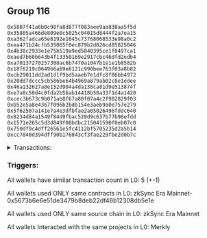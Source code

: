 ## Group 116

```0x7be16f7582c47cd8045aae79f3b86f344fb310dc
0x5807f41a6b0c98fa8d877f083aee9aa838aa5f5d
0x35805a466de809e0c5025c04015d8444f2a7ea15
0xa362fadca65e8192e1645c73768068533e98a0c2
0xea471b24cfb535065f0ec879b2d026cd85825046
0x4b38c2933e1e75b519a9ed5840395ce1f0497ca1
0xaed7b60b643b4f13350169e2917cbc46dfd2edb4
0xa70137270257308ac6b7470a1047b1e1e1b8582b
0x18f6219c0649b6a69e6121c990bee763f03a8b82
0xcb29011dd2ad1d1f9bd5aaeb7e1dfc8f86bb4972
0x20dd7dccc5cb586be64b4969a879ab02c8e1edee
0x46a132627a0e152d904a4da130ca81d9e513874f
0xe7a8c50d4c0fda2b56ab14418b50a33f1d4a1420
0xcec3b673c9b071ab8f67a80f07a4c2f982829f03
0xb52e5a8e4367f096b2bdb154e3aeb9a0e757e279
0x5f62507a141e7a4e3dfbfae2a05026496fddc640
0x8234d84a1549f84d9fbac520d9c637b77b96efdd
0x1571e265c5d3d849f08bdbc215041590f0eb07c0
0x750df9c4dff26561e5fc4112bf5705235d2a5b14
0xcc7040d394dff90b176843cf3fae229fbe2d0b7c
```
<details>
<summary>Transactions:</summary>

Hashes: 

Wallet: 0x7be16f7582c47cd8045aae79f3b86f344fb310dc

       Hash: 0xf581ea5d380e65ffa71b5cba90d888b7f88879b980e9d87a618c4877450de85c
         - source chain: zkSync Era Mainnet
         - destination chain: Klaytn Mainnet Cypress
         - project: Merkly
         - contract: 0x5673b6e6e51de3479b8deb22df46b12308db5e1e
         - value USD: 2.042481664e-05
       Hash: 0x6775fa0dc565f1035bbd9ce11baf319060a6cb0773b5eed2c52f0de2c376c4c9
         - source chain: zkSync Era Mainnet
         - destination chain: Klaytn Mainnet Cypress
         - project: Merkly
         - contract: 0x5673b6e6e51de3479b8deb22df46b12308db5e1e
         - value USD: 2.968299423e-06
       Hash: 0x62726c718939e56aee7f5ea4f528b21a124866307588bdc33436db12928526c4
         - source chain: zkSync Era Mainnet
         - destination chain: Astar
         - project: Merkly
         - contract: 0x5673b6e6e51de3479b8deb22df46b12308db5e1e
         - value USD: 1.5761886e-06
       Hash: 0x27e445bd32cb93bd063da7c0f1c168b567e690578b31ee69d1685a909fc961c4
         - source chain: zkSync Era Mainnet
         - destination chain: Kava
         - project: Merkly
         - contract: 0x5673b6e6e51de3479b8deb22df46b12308db5e1e
         - value USD: 1.022750092e-05
       Hash: 0x99ee1ff789c169b82d0e7cad03f1aead7dd18d567b7829aeda20b047e362bb4c
         - source chain: zkSync Era Mainnet
         - destination chain: Base
         - project: Merkly
         - contract: 0x5673b6e6e51de3479b8deb22df46b12308db5e1e
         - value USD: 0.03871965505
Wallet: 0x5807f41a6b0c98fa8d877f083aee9aa838aa5f5d

       Hash:0xe472cbb833a564530a9bd07efb0fce6640f95273a69c6b86fa161a5053cac234
         - source chain: zkSync Era Mainnet
         - destination chain: opBNB Mainnet
         - project: Merkly
         - contract: 0x5673b6e6e51de3479b8deb22df46b12308db5e1e
         - value USD: 0.02699905587
       Hash:0x1a8eda46b985b6fa9d669ffa5516d74478a8d77f02abbc4304dde5dc56a72aee
         - source chain: zkSync Era Mainnet
         - destination chain: Klaytn Mainnet Cypress
         - project: Merkly
         - contract: 0x5673b6e6e51de3479b8deb22df46b12308db5e1e
         - value USD: 2.968299423e-06
       Hash:0xc17b12999ed3ba475fe20ccb1c86bcb0ebab8b668d5dca7787526a345decd087
         - source chain: zkSync Era Mainnet
         - destination chain: Astar
         - project: Merkly
         - contract: 0x5673b6e6e51de3479b8deb22df46b12308db5e1e
         - value USD: 1.5761886e-06
       Hash:0x9b1a9c7482e2833c5bf9e355eee50f9c420e959e2e76bf51142cd25409035c9b
         - source chain: zkSync Era Mainnet
         - destination chain: Kava
         - project: Merkly
         - contract: 0x5673b6e6e51de3479b8deb22df46b12308db5e1e
         - value USD: 1.022750092e-05
       Hash:0x873b6ad3c4e6443e2264590722356119b384e1d91746b318e3cc44e3136c4625
         - source chain: zkSync Era Mainnet
         - destination chain: Base
         - project: Merkly
         - contract: 0x5673b6e6e51de3479b8deb22df46b12308db5e1e
         - value USD: 0.03871965505
Wallet: 0x35805a466de809e0c5025c04015d8444f2a7ea15

       Hash:0x2ed63fa0439fc4d490ea580310e2298dd87ee7333427ed950a7f39dff50e3f8e
         - source chain: zkSync Era Mainnet
         - destination chain: Klaytn Mainnet Cypress
         - project: Merkly
         - contract: 0x5673b6e6e51de3479b8deb22df46b12308db5e1e
         - value USD: 7.022911711e-06
       Hash:0x3efc1eeefecc4159ec002afd809da31d433a4d4b237852586100881386636f8b
         - source chain: zkSync Era Mainnet
         - destination chain: Kava
         - project: Merkly
         - contract: 0x5673b6e6e51de3479b8deb22df46b12308db5e1e
         - value USD: 1.032752888e-05
       Hash:0x7f04eef13f2703ac5edc4e549b5d3a2b3805ce4da4953ffd14a51d173cd4daab
         - source chain: zkSync Era Mainnet
         - destination chain: Astar
         - project: Merkly
         - contract: 0x5673b6e6e51de3479b8deb22df46b12308db5e1e
         - value USD: 1.555141282e-06
       Hash:0x6788de7bfbcceeebe8249aa46f086e84d630db53a6d281c2facb2dfeebbea7e1
         - source chain: zkSync Era Mainnet
         - destination chain: opBNB Mainnet
         - project: Merkly
         - contract: 0x5673b6e6e51de3479b8deb22df46b12308db5e1e
         - value USD: 0.00470666572
       Hash:0x4704a64ef53bf1a942012ac499442d78417a27d4e7cdb030cb09b88498daa0b0
         - source chain: zkSync Era Mainnet
         - destination chain: Base
         - project: Merkly
         - contract: 0x5673b6e6e51de3479b8deb22df46b12308db5e1e
         - value USD: 0.03880569096
Wallet: 0xa362fadca65e8192e1645c73768068533e98a0c2

       Hash:0xe2317a72c514ade666fc0cd660074a9f12506fb7067eb2a41e0d13ecedb2b6b3
         - source chain: zkSync Era Mainnet
         - destination chain: Kava
         - project: Merkly
         - contract: 0x5673b6e6e51de3479b8deb22df46b12308db5e1e
         - value USD: 3.379930657e-05
       Hash:0xa4accbdad68682f46f10d26b6943bad793ff8c2b1134becc033a779d1b3268c0
         - source chain: zkSync Era Mainnet
         - destination chain: Kava
         - project: Merkly
         - contract: 0x5673b6e6e51de3479b8deb22df46b12308db5e1e
         - value USD: 1.029549755e-05
       Hash:0xdc070429193722cbe8894939644b7f2a0aea01cee41e5d8fbd2d7ca9f75138c3
         - source chain: zkSync Era Mainnet
         - destination chain: Astar
         - project: Merkly
         - contract: 0x5673b6e6e51de3479b8deb22df46b12308db5e1e
         - value USD: 1.557827612e-06
       Hash:0x119dcbbc779ffbd97013832b919243a4154122539c2f2c6f1538cf1795430d57
         - source chain: zkSync Era Mainnet
         - destination chain: opBNB Mainnet
         - project: Merkly
         - contract: 0x5673b6e6e51de3479b8deb22df46b12308db5e1e
         - value USD: 0.004710024525
       Hash:0x459430b6db7e2583d91073c192859346c1bbc2ff99933bb572eb59949db728b5
         - source chain: zkSync Era Mainnet
         - destination chain: Base
         - project: Merkly
         - contract: 0x5673b6e6e51de3479b8deb22df46b12308db5e1e
         - value USD: 0.03910333013
Wallet: 0xea471b24cfb535065f0ec879b2d026cd85825046

       Hash:0xffa4ed0ddab5f431b807c7658db4dd0415634ad32170db6c75327815ea69d8b7
         - source chain: zkSync Era Mainnet
         - destination chain: Kava
         - project: Merkly
         - contract: 0x5673b6e6e51de3479b8deb22df46b12308db5e1e
         - value USD: 6.72222487e-05
       Hash:0x5e0a9061f594dba3e2dd638a8a3ed395cb80ec09138bfee3b6b4d7cd6633568b
         - source chain: zkSync Era Mainnet
         - destination chain: Kava
         - project: Merkly
         - contract: 0x5673b6e6e51de3479b8deb22df46b12308db5e1e
         - value USD: 1.014686586e-05
       Hash:0x32398df7a19ab7007c871fea9e27ecd9f51909706660133b2bb86469c9693bb4
         - source chain: zkSync Era Mainnet
         - destination chain: opBNB Mainnet
         - project: Merkly
         - contract: 0x5673b6e6e51de3479b8deb22df46b12308db5e1e
         - value USD: 0.004726110155
       Hash:0x209ea3bc5b8a9cfc35fdf7916b16462f5ac666df4cea4382dbdfb8bcfe851919
         - source chain: zkSync Era Mainnet
         - destination chain: Astar
         - project: Merkly
         - contract: 0x5673b6e6e51de3479b8deb22df46b12308db5e1e
         - value USD: 1.576898787e-06
       Hash:0xb27e95f9276b614950f95aacbf4b092aea301a170db35d43a6ff031a22c0defe
         - source chain: zkSync Era Mainnet
         - destination chain: Klaytn Mainnet Cypress
         - project: Merkly
         - contract: 0x5673b6e6e51de3479b8deb22df46b12308db5e1e
         - value USD: 2.958061152e-06
Wallet: 0x4b38c2933e1e75b519a9ed5840395ce1f0497ca1

       Hash:0x825b0b2249025e1abf04250799655b6b76a1f569f3e58aa90c59192d62465f1d
         - source chain: zkSync Era Mainnet
         - destination chain: Kava
         - project: Merkly
         - contract: 0x5673b6e6e51de3479b8deb22df46b12308db5e1e
         - value USD: 5.941252671e-05
       Hash:0x08e6b52419da7d69c509720e87124050569c0735946f803d36ca9550c0e24dc1
         - source chain: zkSync Era Mainnet
         - destination chain: Kava
         - project: Merkly
         - contract: 0x5673b6e6e51de3479b8deb22df46b12308db5e1e
         - value USD: 1.014686586e-05
       Hash:0xed69b5cde924643e936fec85e9387e4a55ed3b38bb10fcf01f5bfd75dda8df33
         - source chain: zkSync Era Mainnet
         - destination chain: opBNB Mainnet
         - project: Merkly
         - contract: 0x5673b6e6e51de3479b8deb22df46b12308db5e1e
         - value USD: 0.004726110155
       Hash:0xb7e6e2de9322598ba0933f3b32d58dbad979273169ef4b9fb660650408a06258
         - source chain: zkSync Era Mainnet
         - destination chain: Astar
         - project: Merkly
         - contract: 0x5673b6e6e51de3479b8deb22df46b12308db5e1e
         - value USD: 1.576898787e-06
       Hash:0x7f6feb6edd5b6275f905cae6c1e4a558e4637bca0035c1b6c4f5dfdd1c123bbe
         - source chain: zkSync Era Mainnet
         - destination chain: Klaytn Mainnet Cypress
         - project: Merkly
         - contract: 0x5673b6e6e51de3479b8deb22df46b12308db5e1e
         - value USD: 2.958061152e-06
Wallet: 0xaed7b60b643b4f13350169e2917cbc46dfd2edb4

       Hash:0xf4ba460a9382230ad4793a5f856215265ebcb91eafc567c7aff0b32418a9823b
         - source chain: zkSync Era Mainnet
         - destination chain: Klaytn Mainnet Cypress
         - project: Merkly
         - contract: 0x5673b6e6e51de3479b8deb22df46b12308db5e1e
         - value USD: 1.497687127e-05
       Hash:0x6586eb53a8497b8780bf297d43684afabd339b3496598c191fb70d514ecf83e9
         - source chain: zkSync Era Mainnet
         - destination chain: Klaytn Mainnet Cypress
         - project: Merkly
         - contract: 0x5673b6e6e51de3479b8deb22df46b12308db5e1e
         - value USD: 2.968299423e-06
       Hash:0x5d10be1714421eb1b62f903d2ed54431d528831589b174f89300b3218f2d08d9
         - source chain: zkSync Era Mainnet
         - destination chain: Astar
         - project: Merkly
         - contract: 0x5673b6e6e51de3479b8deb22df46b12308db5e1e
         - value USD: 1.5761886e-06
       Hash:0x052a9e6375c423b9862b2e6a4ad3b8c1c5540cfdf7f193943565ebe40000751f
         - source chain: zkSync Era Mainnet
         - destination chain: Kava
         - project: Merkly
         - contract: 0x5673b6e6e51de3479b8deb22df46b12308db5e1e
         - value USD: 1.022750092e-05
       Hash:0x2a9cd98a32d643de95f9b71b1cd59217f19b25c9b4be8772701790f1f8803194
         - source chain: zkSync Era Mainnet
         - destination chain: Base
         - project: Merkly
         - contract: 0x5673b6e6e51de3479b8deb22df46b12308db5e1e
         - value USD: 0.03871965505
Wallet: 0xa70137270257308ac6b7470a1047b1e1e1b8582b

       Hash:0x7fe37f5bb13a4f2dd360d69f1ffa233e652e7816bc3b6be6b05a21e569f99772
         - source chain: zkSync Era Mainnet
         - destination chain: opBNB Mainnet
         - project: Merkly
         - contract: 0x5673b6e6e51de3479b8deb22df46b12308db5e1e
         - value USD: 0.02497801886
       Hash:0x355443d930914ea37eab35ec6bcaac1d806a6ca09ddda6bc79fc4f05875aac18
         - source chain: zkSync Era Mainnet
         - destination chain: Kava
         - project: Merkly
         - contract: 0x5673b6e6e51de3479b8deb22df46b12308db5e1e
         - value USD: 1.032752888e-05
       Hash:0x2d67257517d5f20a5af6083a68991d89d24b5793413d2dd2bebb8b23ae20b530
         - source chain: zkSync Era Mainnet
         - destination chain: Astar
         - project: Merkly
         - contract: 0x5673b6e6e51de3479b8deb22df46b12308db5e1e
         - value USD: 1.555141282e-06
       Hash:0x0d3e52b95273c73f3b1813853e24672e99a7de97e45adfd9395aa271e2a13142
         - source chain: zkSync Era Mainnet
         - destination chain: opBNB Mainnet
         - project: Merkly
         - contract: 0x5673b6e6e51de3479b8deb22df46b12308db5e1e
         - value USD: 0.00470666572
       Hash:0x99764b964ef3572b5de316d2f26d5f614496c428dd43a96dba7a66cb392bf4d6
         - source chain: zkSync Era Mainnet
         - destination chain: Base
         - project: Merkly
         - contract: 0x5673b6e6e51de3479b8deb22df46b12308db5e1e
         - value USD: 0.03880569096
Wallet: 0x18f6219c0649b6a69e6121c990bee763f03a8b82

       Hash:0x5854f8adfac867d5abd0d93b83c407bbe16fd6173d9424c1df4ee8bb7bdb1900
         - source chain: zkSync Era Mainnet
         - destination chain: Arbitrum Nova
         - project: Merkly
         - contract: 0x5673b6e6e51de3479b8deb22df46b12308db5e1e
         - value USD: 0.2061505543
       Hash:0x3a1896d0d82dbce4a303a19974eae68e46b37927b736ab4f5aa1ac04f2b65f74
         - source chain: zkSync Era Mainnet
         - destination chain: Klaytn Mainnet Cypress
         - project: Merkly
         - contract: 0x5673b6e6e51de3479b8deb22df46b12308db5e1e
         - value USD: 2.968299423e-06
       Hash:0x97a1117bed13a061a31977a65085a12ede792d81d582c79c0105bf99689c9733
         - source chain: zkSync Era Mainnet
         - destination chain: Astar
         - project: Merkly
         - contract: 0x5673b6e6e51de3479b8deb22df46b12308db5e1e
         - value USD: 1.5761886e-06
       Hash:0xdcd3136c8fd59709f3fd8907b9422d2ac7a2edeb5f52e3122e41e39129f8b81c
         - source chain: zkSync Era Mainnet
         - destination chain: Kava
         - project: Merkly
         - contract: 0x5673b6e6e51de3479b8deb22df46b12308db5e1e
         - value USD: 1.022750092e-05
       Hash:0xd849bde39f7f38dccb7b8dec4436bd7b380b6edc80e96aaca45130b6594888ce
         - source chain: zkSync Era Mainnet
         - destination chain: Base
         - project: Merkly
         - contract: 0x5673b6e6e51de3479b8deb22df46b12308db5e1e
         - value USD: 0.03871965505
Wallet: 0xcb29011dd2ad1d1f9bd5aaeb7e1dfc8f86bb4972

       Hash:0x24cfa8a7ead066f8cb7fd44d6d421e86c066516080ce5dfc6d1aa1d36ec46eb3
         - source chain: zkSync Era Mainnet
         - destination chain: Kava
         - project: Merkly
         - contract: 0x5673b6e6e51de3479b8deb22df46b12308db5e1e
         - value USD: 8.148991417e-05
       Hash:0x08693a803e3712479f2183f47686563c5666c81f7b77c244a29c0b0838799039
         - source chain: zkSync Era Mainnet
         - destination chain: Kava
         - project: Merkly
         - contract: 0x5673b6e6e51de3479b8deb22df46b12308db5e1e
         - value USD: 0.001029549755
       Hash:0x7484f1fae29c5373e1162e5c2306a545468de3ab6378ffc4d01a7b1fcafe6575
         - source chain: zkSync Era Mainnet
         - destination chain: Astar
         - project: Merkly
         - contract: 0x5673b6e6e51de3479b8deb22df46b12308db5e1e
         - value USD: 1.557827612e-06
       Hash:0x0ce9d6aee132262ec1752d7cf63789c422bddbbb93c04c65e9d54f09e48c5a1e
         - source chain: zkSync Era Mainnet
         - destination chain: opBNB Mainnet
         - project: Merkly
         - contract: 0x5673b6e6e51de3479b8deb22df46b12308db5e1e
         - value USD: 0.004710024525
       Hash:0x57f720d7db9be5b1319e79e3784163bb922e7a86551a65c35292ee28dd20ed00
         - source chain: zkSync Era Mainnet
         - destination chain: Base
         - project: Merkly
         - contract: 0x5673b6e6e51de3479b8deb22df46b12308db5e1e
         - value USD: 0.03910333013
Wallet: 0x20dd7dccc5cb586be64b4969a879ab02c8e1edee

       Hash:0x8c04320e957ba3fb807ddf03a63209481cc682bfcedcc86a97cde6ab75f315d0
         - source chain: zkSync Era Mainnet
         - destination chain: Klaytn Mainnet Cypress
         - project: Merkly
         - contract: 0x5673b6e6e51de3479b8deb22df46b12308db5e1e
         - value USD: 9.127633584e-06
       Hash:0x7d67031d4a2fb69082b198203d2d2385b25ad1b4bb8114f1000182c5a1021e75
         - source chain: zkSync Era Mainnet
         - destination chain: Kava
         - project: Merkly
         - contract: 0x5673b6e6e51de3479b8deb22df46b12308db5e1e
         - value USD: 1.029549755e-05
       Hash:0x2e18bcd8b17a8fd0ab69a7ea11b3b622903a8a0e5543e32020b88f1e28e35171
         - source chain: zkSync Era Mainnet
         - destination chain: Astar
         - project: Merkly
         - contract: 0x5673b6e6e51de3479b8deb22df46b12308db5e1e
         - value USD: 1.557827612e-06
       Hash:0x37a9e4441da314a4b1289dd6aed024bfc67a670399cfe5f467003cbb097f121b
         - source chain: zkSync Era Mainnet
         - destination chain: opBNB Mainnet
         - project: Merkly
         - contract: 0x5673b6e6e51de3479b8deb22df46b12308db5e1e
         - value USD: 0.004710024525
       Hash:0x90b37009bed43037d0b038ba4602d0de4a174f182b4f22718aa1f3ef3f3f6523
         - source chain: zkSync Era Mainnet
         - destination chain: Base
         - project: Merkly
         - contract: 0x5673b6e6e51de3479b8deb22df46b12308db5e1e
         - value USD: 0.03910333013
Wallet: 0x46a132627a0e152d904a4da130ca81d9e513874f

       Hash:0x22f05aa3d2a0c374a369977e7076a09f418ac935c2a2075aaf0bf713aea64633
         - source chain: zkSync Era Mainnet
         - destination chain: Kava
         - project: Merkly
         - contract: 0x5673b6e6e51de3479b8deb22df46b12308db5e1e
         - value USD: 8.447150941e-05
       Hash:0x517256c8354953248287ad7304ad60440d1c11702c27323f54b4ce74cffee098
         - source chain: zkSync Era Mainnet
         - destination chain: Kava
         - project: Merkly
         - contract: 0x5673b6e6e51de3479b8deb22df46b12308db5e1e
         - value USD: 1.014686586e-05
       Hash:0xd7d8539355753fac43f5d001ea791a73ce2a1b895ae8845e5bcf886ab7dd9dba
         - source chain: zkSync Era Mainnet
         - destination chain: opBNB Mainnet
         - project: Merkly
         - contract: 0x5673b6e6e51de3479b8deb22df46b12308db5e1e
         - value USD: 0.004726110155
       Hash:0x41d0794bedbf88525c4e0af207a313f894dce4588fec5b8e8b10515e7f297106
         - source chain: zkSync Era Mainnet
         - destination chain: Astar
         - project: Merkly
         - contract: 0x5673b6e6e51de3479b8deb22df46b12308db5e1e
         - value USD: 1.576898787e-06
       Hash:0xf4bdcb0241bf1f76999bf5606eb9ff6a6ab21ff63ac442a0c2b87de4454c1082
         - source chain: zkSync Era Mainnet
         - destination chain: Klaytn Mainnet Cypress
         - project: Merkly
         - contract: 0x5673b6e6e51de3479b8deb22df46b12308db5e1e
         - value USD: 2.958061152e-06
Wallet: 0xe7a8c50d4c0fda2b56ab14418b50a33f1d4a1420

       Hash:0x2ac7a756503b115616cf366a3808038be0313b905baac7826ba6cffa1d37fdc0
         - source chain: zkSync Era Mainnet
         - destination chain: opBNB Mainnet
         - project: Merkly
         - contract: 0x5673b6e6e51de3479b8deb22df46b12308db5e1e
         - value USD: 0.0290671451
       Hash:0x25228a66647fdb3f1a6742783354a47d0ef5dc969f1fa64d33a54b031bc89a2c
         - source chain: zkSync Era Mainnet
         - destination chain: Kava
         - project: Merkly
         - contract: 0x5673b6e6e51de3479b8deb22df46b12308db5e1e
         - value USD: 1.014686586e-05
       Hash:0xb5defdc1b61dde21543c5ac187c3684f6a5c46628e8a47d886eac0771df7dbe1
         - source chain: zkSync Era Mainnet
         - destination chain: opBNB Mainnet
         - project: Merkly
         - contract: 0x5673b6e6e51de3479b8deb22df46b12308db5e1e
         - value USD: 0.004726110155
       Hash:0xeacedb1b514ad0203f635da7151e38c1ce3d83ba614564f22aee869f13e3f8d7
         - source chain: zkSync Era Mainnet
         - destination chain: Astar
         - project: Merkly
         - contract: 0x5673b6e6e51de3479b8deb22df46b12308db5e1e
         - value USD: 1.576898787e-06
       Hash:0x3711f22c2187aa68b31d225a7fc837ffd7f572fbde2d3a75dc15a97fca2922df
         - source chain: zkSync Era Mainnet
         - destination chain: Klaytn Mainnet Cypress
         - project: Merkly
         - contract: 0x5673b6e6e51de3479b8deb22df46b12308db5e1e
         - value USD: 2.958061152e-06
Wallet: 0xcec3b673c9b071ab8f67a80f07a4c2f982829f03

       Hash:0x4cd3e6d39d56d95697e536c4abc23eb85b0ee6bd82b734d44bacc1e96167956c
         - source chain: zkSync Era Mainnet
         - destination chain: Arbitrum Nova
         - project: Merkly
         - contract: 0x5673b6e6e51de3479b8deb22df46b12308db5e1e
         - value USD: 0.03154195082
       Hash:0x9681b629a41137c9b32905b5e3f85269c8d68de122a896aeb770d5c9b0d94359
         - source chain: zkSync Era Mainnet
         - destination chain: Kava
         - project: Merkly
         - contract: 0x5673b6e6e51de3479b8deb22df46b12308db5e1e
         - value USD: 1.023889737e-05
       Hash:0x3b8f45c3f6209d64c5672631e89fd83a47f6f6b8627d87450381b269a3239ac8
         - source chain: zkSync Era Mainnet
         - destination chain: Astar
         - project: Merkly
         - contract: 0x5673b6e6e51de3479b8deb22df46b12308db5e1e
         - value USD: 1.555141282e-06
       Hash:0xf60bbe6170bf0d6bdd379272d367d492255ec42b8af056e9d3cabd3ac4851012
         - source chain: zkSync Era Mainnet
         - destination chain: opBNB Mainnet
         - project: Merkly
         - contract: 0x5673b6e6e51de3479b8deb22df46b12308db5e1e
         - value USD: 0.00470666572
       Hash:0x1caf32fd6d0d6f8f15a1bbe0e294b945ee49b6187e0eda7c6d5913bc38630380
         - source chain: zkSync Era Mainnet
         - destination chain: Base
         - project: Merkly
         - contract: 0x5673b6e6e51de3479b8deb22df46b12308db5e1e
         - value USD: 0.03880569096
Wallet: 0xb52e5a8e4367f096b2bdb154e3aeb9a0e757e279

       Hash:0x0214c6254b1020b7f47849d01751f1eb817dc54ff3ae5baf899e6e525259f1e1
         - source chain: zkSync Era Mainnet
         - destination chain: opBNB Mainnet
         - project: Merkly
         - contract: 0x5673b6e6e51de3479b8deb22df46b12308db5e1e
         - value USD: 0.02741217239
       Hash:0xc3dde5b4d87f866e941ab15ba7372d7c52162ee9a39c824673994b1dbf8e26b7
         - source chain: zkSync Era Mainnet
         - destination chain: Kava
         - project: Merkly
         - contract: 0x5673b6e6e51de3479b8deb22df46b12308db5e1e
         - value USD: 1.032752888e-05
       Hash:0x5067d21c48dbf5dab045b6a2bbe94e706b2e013fd0f65eade38f79d9fbb78743
         - source chain: zkSync Era Mainnet
         - destination chain: Astar
         - project: Merkly
         - contract: 0x5673b6e6e51de3479b8deb22df46b12308db5e1e
         - value USD: 1.555141282e-06
       Hash:0xeed30a5d5ef9ec676ed29384e94e3ac7a10be119799c9177d267ccac9e4c11bb
         - source chain: zkSync Era Mainnet
         - destination chain: opBNB Mainnet
         - project: Merkly
         - contract: 0x5673b6e6e51de3479b8deb22df46b12308db5e1e
         - value USD: 0.00470666572
       Hash:0x3aadf87f781f8e3f718c9489e16fac0193184b92b47c803e68ce9e36a11bb449
         - source chain: zkSync Era Mainnet
         - destination chain: Base
         - project: Merkly
         - contract: 0x5673b6e6e51de3479b8deb22df46b12308db5e1e
         - value USD: 0.03880569096
Wallet: 0x5f62507a141e7a4e3dfbfae2a05026496fddc640

       Hash:0xb7cb7f83f70046a274aa86bd296ed0055dc50d8ea224afcdc11894ff452118d9
         - source chain: zkSync Era Mainnet
         - destination chain: Kava
         - project: Merkly
         - contract: 0x5673b6e6e51de3479b8deb22df46b12308db5e1e
         - value USD: 6.457824358e-05
       Hash:0xedafb612d4adde364a5a8f1cda18f98938b4df75eb6475acdc9996faf60234e5
         - source chain: zkSync Era Mainnet
         - destination chain: Kava
         - project: Merkly
         - contract: 0x5673b6e6e51de3479b8deb22df46b12308db5e1e
         - value USD: 1.023889737e-05
       Hash:0xde12768d691b22159b245313818ee69df127df0e6f5164ec6ce39d3f56c33f00
         - source chain: zkSync Era Mainnet
         - destination chain: Astar
         - project: Merkly
         - contract: 0x5673b6e6e51de3479b8deb22df46b12308db5e1e
         - value USD: 1.555141282e-06
       Hash:0xf8588c80312bbc7d172557b988a531a677c74d11e7c97a97f26c496d792194c4
         - source chain: zkSync Era Mainnet
         - destination chain: opBNB Mainnet
         - project: Merkly
         - contract: 0x5673b6e6e51de3479b8deb22df46b12308db5e1e
         - value USD: 0.00470666572
       Hash:0x5e55567d1e575601dc85789fa3a6aac962096f596ac5cfb1ab11c6d76f6d6f22
         - source chain: zkSync Era Mainnet
         - destination chain: Base
         - project: Merkly
         - contract: 0x5673b6e6e51de3479b8deb22df46b12308db5e1e
         - value USD: 0.03880569096
Wallet: 0x8234d84a1549f84d9fbac520d9c637b77b96efdd

       Hash:0x7155ad3ada1d57fa4e5e8efd92d192dd4d7b5b1675773c64147dadcac9679c43
         - source chain: zkSync Era Mainnet
         - destination chain: opBNB Mainnet
         - project: Merkly
         - contract: 0x5673b6e6e51de3479b8deb22df46b12308db5e1e
         - value USD: 0.01101818043
       Hash:0xb7dc57c5ab84262d8b7f1f699187f8165bcfe6dc9e6148f535c19f26362512cc
         - source chain: zkSync Era Mainnet
         - destination chain: Kava
         - project: Merkly
         - contract: 0x5673b6e6e51de3479b8deb22df46b12308db5e1e
         - value USD: 1.029549755e-05
       Hash:0xe3537b1d4bc8882d69fcb6885c2bbeb40e9f7636875e80c2e4a0ec82ed70b616
         - source chain: zkSync Era Mainnet
         - destination chain: Astar
         - project: Merkly
         - contract: 0x5673b6e6e51de3479b8deb22df46b12308db5e1e
         - value USD: 1.557827612e-06
       Hash:0x95ff5df76212be9e4e6d4d85f44a91fd24c79d5098e9955f8a509e7be5cf4a11
         - source chain: zkSync Era Mainnet
         - destination chain: opBNB Mainnet
         - project: Merkly
         - contract: 0x5673b6e6e51de3479b8deb22df46b12308db5e1e
         - value USD: 0.004710024525
       Hash:0x599a88dc70b72deed5ed2ae78b745ad61b36bd174354d53fa7831915a1a2aba7
         - source chain: zkSync Era Mainnet
         - destination chain: Base
         - project: Merkly
         - contract: 0x5673b6e6e51de3479b8deb22df46b12308db5e1e
         - value USD: 0.03910333013
Wallet: 0x1571e265c5d3d849f08bdbc215041590f0eb07c0

       Hash:0xd83290f87f65900e0de26f8f0132bfd8e01d6104441234f69659656d6a843584
         - source chain: zkSync Era Mainnet
         - destination chain: Arbitrum Nova
         - project: Merkly
         - contract: 0x5673b6e6e51de3479b8deb22df46b12308db5e1e
         - value USD: 0.1581674049
       Hash:0xa9fc2d5e8358e9470d383c6404886982250778e9381c9c2a830cbe14c8cb72b9
         - source chain: zkSync Era Mainnet
         - destination chain: Kava
         - project: Merkly
         - contract: 0x5673b6e6e51de3479b8deb22df46b12308db5e1e
         - value USD: 1.029549755e-05
       Hash:0xee8660f77a2a5974783c965a1c6260dea4fe4f12422db38fe3687adb587e4dd8
         - source chain: zkSync Era Mainnet
         - destination chain: Astar
         - project: Merkly
         - contract: 0x5673b6e6e51de3479b8deb22df46b12308db5e1e
         - value USD: 1.557827612e-06
       Hash:0x2bb99bdb49d8b221bc62eebc5dbd6cd49e5e9533b6b496c60b0710e3fb60cc6c
         - source chain: zkSync Era Mainnet
         - destination chain: opBNB Mainnet
         - project: Merkly
         - contract: 0x5673b6e6e51de3479b8deb22df46b12308db5e1e
         - value USD: 0.004710024525
       Hash:0x8b58d7450670cdfcf341bdf0d8d03ca6fd8a8eb24a0403d83e19104a462d6d18
         - source chain: zkSync Era Mainnet
         - destination chain: Base
         - project: Merkly
         - contract: 0x5673b6e6e51de3479b8deb22df46b12308db5e1e
         - value USD: 0.03910333013
Wallet: 0x750df9c4dff26561e5fc4112bf5705235d2a5b14

       Hash:0x2c0933c823f6797e1ad5bff16b300b07a48caed88c968556c1e43bd403e87842
         - source chain: zkSync Era Mainnet
         - destination chain: Klaytn Mainnet Cypress
         - project: Merkly
         - contract: 0x5673b6e6e51de3479b8deb22df46b12308db5e1e
         - value USD: 1.685764651e-05
       Hash:0x7548e844ea04b185089997666882cc1f840e01c44678a8f99069b866ccaa9619
         - source chain: zkSync Era Mainnet
         - destination chain: Klaytn Mainnet Cypress
         - project: Merkly
         - contract: 0x5673b6e6e51de3479b8deb22df46b12308db5e1e
         - value USD: 2.968299423e-06
       Hash:0xbb6c8ab43b752c90884debfdb2249d7dc2f02e474ac52944061d187f6e8ccc1b
         - source chain: zkSync Era Mainnet
         - destination chain: Astar
         - project: Merkly
         - contract: 0x5673b6e6e51de3479b8deb22df46b12308db5e1e
         - value USD: 1.5761886e-06
       Hash:0x780c6648d5f450b62a367fc0b2cd8835088628768f30561143e04f58763bfd4a
         - source chain: zkSync Era Mainnet
         - destination chain: Kava
         - project: Merkly
         - contract: 0x5673b6e6e51de3479b8deb22df46b12308db5e1e
         - value USD: 1.022750092e-05
       Hash:0x365e44575713ee5e618f73666f8877526b76d971056a074681e12b42a607a928
         - source chain: zkSync Era Mainnet
         - destination chain: Base
         - project: Merkly
         - contract: 0x5673b6e6e51de3479b8deb22df46b12308db5e1e
         - value USD: 0.03871965505
Wallet: 0xcc7040d394dff90b176843cf3fae229fbe2d0b7c

       Hash:0xf9398dd33c85809d317dc41a00fa119c29fd65ccf9ec1425e47d0a98ad6f9fbb
         - source chain: zkSync Era Mainnet
         - destination chain: Klaytn Mainnet Cypress
         - project: Merkly
         - contract: 0x5673b6e6e51de3479b8deb22df46b12308db5e1e
         - value USD: 2.000044934e-05
       Hash:0xeed86158d85f28a362899613c0972a1d55ad06cc3635d8f2b68aefac20840807
         - source chain: zkSync Era Mainnet
         - destination chain: Kava
         - project: Merkly
         - contract: 0x5673b6e6e51de3479b8deb22df46b12308db5e1e
         - value USD: 1.014686586e-05
       Hash:0x77acf397c7470e368348ea8de5d3523237ec93a5e44bce5624f40a8b247ede3f
         - source chain: zkSync Era Mainnet
         - destination chain: opBNB Mainnet
         - project: Merkly
         - contract: 0x5673b6e6e51de3479b8deb22df46b12308db5e1e
         - value USD: 0.004726110155
       Hash:0xaf1b493d5a7e7b9122f67b20a5db815a7963b3adcab06f6f2014692935929c98
         - source chain: zkSync Era Mainnet
         - destination chain: Astar
         - project: Merkly
         - contract: 0x5673b6e6e51de3479b8deb22df46b12308db5e1e
         - value USD: 1.576898787e-06
       Hash:0x09e18831b0a438a5c9cdb84206d422fe565224b07ef8079ffed455122e49ec08
         - source chain: zkSync Era Mainnet
         - destination chain: Klaytn Mainnet Cypress
         - project: Merkly
         - contract: 0x5673b6e6e51de3479b8deb22df46b12308db5e1e
         - value USD: 2.958061152e-06

</details>


### Triggers: 
All wallets have similar transaction count in L0: 5 (+-1)

All wallets used ONLY same contracts in L0: zkSync Era Mainnet-0x5673b6e6e51de3479b8deb22df46b12308db5e1e

All wallets used ONLY same source chain in L0: zkSync Era Mainnet

All wallets Interacted with the same projects in L0: Merkly


